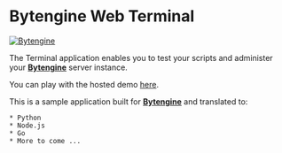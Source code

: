 Bytengine Web Terminal
======================

[![Bytengine](http://www.bytengine.com/static/img/logo.jpg)](http://www.bytengine.com)

The Terminal application enables you to test your scripts and administer your
**[Bytengine](http://www.bytengine.com/ "Bytengine")** server instance.

You can play with the hosted demo [here](http://terminal.bytengine.com).

This is a sample application built for **[Bytengine](http://www.bytengine.com/ "Bytengine")**
and translated to:

    * Python
    * Node.js
    * Go
    * More to come ...
    